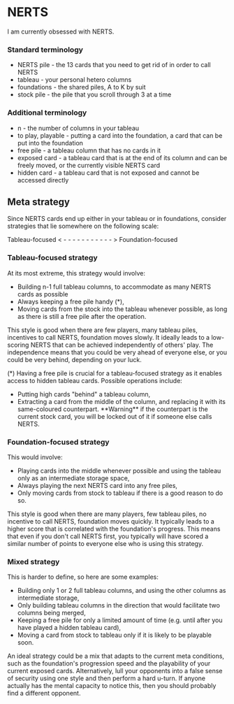 # NERTS

I am currently obsessed with NERTS.

### Standard terminology

- NERTS pile - the 13 cards that you need to get rid of in order to
  call NERTS
- tableau - your personal hetero columns
- foundations - the shared piles, A to K by suit
- stock pile - the pile that you scroll through 3 at a time

### Additional terminology

- n - the number of columns in your tableau
- to play, playable - putting a card into the foundation, a card that
  can be put into the foundation
- free pile - a tableau column that has no cards in it
- exposed card - a tableau card that is at the end of its column and
  can be freely moved, or the currently visible NERTS card
- hidden card - a tableau card that is not exposed and cannot be
  accessed directly

## Meta strategy

Since NERTS cards end up either in your tableau or in foundations,
consider strategies that lie somewhere on the following scale:

Tableau-focused < - - - - - - - - - - - > Foundation-focused

### Tableau-focused strategy

At its most extreme, this strategy would involve:
- Building n-1 full tableau columns, to accommodate as many NERTS
  cards as possible
- Always keeping a free pile handy (\*),
- Moving cards from the stock into the tableau whenever possible, as
  long as there is still a free pile after the operation.

This style is good when there are few players, many tableau piles,
incentives to call NERTS, foundation moves slowly. It ideally leads to
a low-scoring NERTS that can be achieved independently of others'
play. The independence means that you could be very ahead of everyone
else, or you could be very behind, depending on your luck.

(\*) Having a free pile is crucial for a tableau-focused strategy as
it enables access to hidden tableau cards. Possible operations
include:
- Putting high cards "behind" a tableau column,
- Extracting a card from the middle of the column, and replacing it
  with its same-coloured counterpart. \*\*Warning\*\* if the
  counterpart is the current stock card, you will be locked out of it
  if someone else calls NERTS.

### Foundation-focused strategy

This would involve:
- Playing cards into the middle whenever possible and using the
  tableau only as an intermediate storage space,
- Always playing the next NERTS card into any free piles,
- Only moving cards from stock to tableau if there is a good reason to
  do so.

This style is good when there are many players, few tableau piles, no
incentive to call NERTS, foundation moves quickly. It typically leads
to a higher score that is correlated with the foundation's progress.
This means that even if you don't call NERTS first, you typically will
have scored a similar number of points to everyone else who is using
this strategy.


### Mixed strategy

This is harder to define, so here are some examples:
- Building only 1 or 2 full tableau columns, and using the other
  columns as intermediate storage,
- Only building tableau columns in the direction that would facilitate
  two columns being merged,
- Keeping a free pile for only a limited amount of time (e.g. until
  after you have played a hidden tableau card),
- Moving a card from stock to tableau only if it is likely to be
  playable soon.

An ideal strategy could be a mix that adapts to the current meta
conditions, such as the foundation's progression speed and the
playability of your current exposed cards. Alternatively, lull your
opponents into a false sense of security using one style and then
perform a hard u-turn. If anyone actually has the mental capacity to
notice this, then you should probably find a different opponent.

